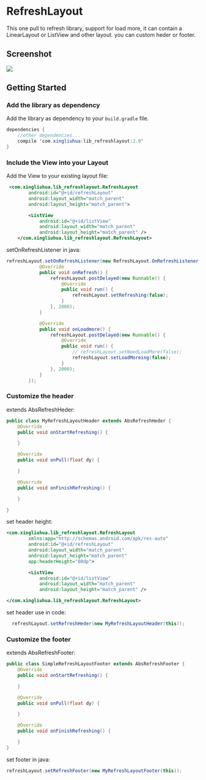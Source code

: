 # RefreshLayout
This one pull to refresh library, support for load more, it can contain a LinearLayout or ListView and other layout.
you can custom heder or footer.
## Screenshot
![](https://github.com/xingliuhua/RefreshLayout/blob/master/demo.gif)
## Getting Started

### Add the library as dependency

Add the library as dependency to your `build.gradle` file.

```java
dependencies {
	//other dependencies...
	compile 'com.xingliuhua:lib_refreshlayout:2.0'
}
```
### Include the View into your Layout

Add the View to your existing layout file:

```xml
 <com.xingliuhua.lib_refreshlayout.RefreshLayout
        android:id="@+id/refreshLayout"
        android:layout_width="match_parent"
        android:layout_height="match_parent">

        <ListView
            android:id="@+id/listView"
            android:layout_width="match_parent"
            android:layout_height="match_parent" />
    </com.xingliuhua.lib_refreshlayout.RefreshLayout>
```

setOnRefreshListener in java:

```java
refreshLayout.setOnRefreshListener(new RefreshLayout.OnRefreshListener() {
            @Override
            public void onRefresh() {
                refreshLayout.postDelayed(new Runnable() {
                    @Override
                    public void run() {
                        refreshLayout.setRefreshing(false);
                    }
                }, 2000);
            }

            @Override
            public void onLoadmore() {
                refreshLayout.postDelayed(new Runnable() {
                    @Override
                    public void run() {
                        // refreshLayout.setNeedLoadMore(false);
                        refreshLayout.setLoadMoreing(false);
                    }
                }, 2000);
            }
        });
```

### Customize the header

extends AbsRefreshHeder:

```java
public class MyRefreshLayoutHeader extends AbsRefreshHeder {
    @Override
    public void onStartRefreshing() {

    }

    @Override
    public void onPull(float dy) {

    }

    @Override
    public void onFinishRefreshing() {

    }

}
```

set header height:

```xml
<com.xingliuhua.lib_refreshlayout.RefreshLayout
        xmlns:app="http://schemas.android.com/apk/res-auto"
        android:id="@+id/refreshLayout"
        android:layout_width="match_parent"
        android:layout_height="match_parent"
        app:headerHeight="80dp">

        <ListView
            android:id="@+id/listView"
            android:layout_width="match_parent"
            android:layout_height="match_parent" />

</com.xingliuhua.lib_refreshlayout.RefreshLayout>
```

set header use in code:

```java
  refreshLayout.setRefreshHeder(new MyRefreshLayoutHeader(this));
```

### Customize the footer

extends AbsRefreshFooter:

```java
public class SimpleRefreshLayoutFooter extends AbsRefreshFooter {
    @Override
    public void onStartRefreshing() {

    }

    @Override
    public void onPull(float dy) {

    }

    @Override
    public void onFinishRefreshing() {

    }
}
```

set footer in java:

```java
refreshLayout.setRefreshFooter(new MyRefreshLayoutFooter(this));
```
